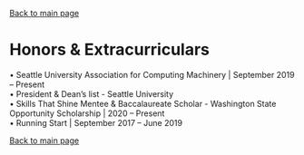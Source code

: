 [Back to main page](./README.md)

# Honors & Extracurriculars

• Seattle University Association for Computing Machinery | September 2019 – Present\
• President & Dean’s list - Seattle University\
• Skills That Shine Mentee & Baccalaureate Scholar - Washington State Opportunity Scholarship | 2020 – Present\
• Running Start | September 2017 – June 2019

[Back to main page](./README.md)
